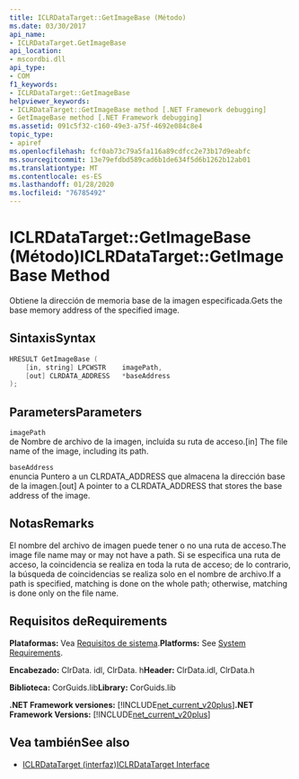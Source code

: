 ```yaml
---
title: ICLRDataTarget::GetImageBase (Método)
ms.date: 03/30/2017
api_name:
- ICLRDataTarget.GetImageBase
api_location:
- mscordbi.dll
api_type:
- COM
f1_keywords:
- ICLRDataTarget::GetImageBase
helpviewer_keywords:
- ICLRDataTarget::GetImageBase method [.NET Framework debugging]
- GetImageBase method [.NET Framework debugging]
ms.assetid: 091c5f32-c160-49e3-a75f-4692e084c8e4
topic_type:
- apiref
ms.openlocfilehash: fcf0ab73c79a5fa116a89cdfcc2e73b17d9eabfc
ms.sourcegitcommit: 13e79efdbd589cad6b1de634f5d6b1262b12ab01
ms.translationtype: MT
ms.contentlocale: es-ES
ms.lasthandoff: 01/28/2020
ms.locfileid: "76785492"
---
```

# <a name="iclrdatatargetgetimagebase-method"></a><span data-ttu-id="3fed1-102">ICLRDataTarget::GetImageBase (Método)</span><span class="sxs-lookup"><span data-stu-id="3fed1-102">ICLRDataTarget::GetImageBase Method</span></span>
<span data-ttu-id="3fed1-103">Obtiene la dirección de memoria base de la imagen especificada.</span><span class="sxs-lookup"><span data-stu-id="3fed1-103">Gets the base memory address of the specified image.</span></span>  
  
## <a name="syntax"></a><span data-ttu-id="3fed1-104">Sintaxis</span><span class="sxs-lookup"><span data-stu-id="3fed1-104">Syntax</span></span>  
  
```cpp  
HRESULT GetImageBase (  
    [in, string] LPCWSTR    imagePath,  
    [out] CLRDATA_ADDRESS   *baseAddress  
);  
```  
  
## <a name="parameters"></a><span data-ttu-id="3fed1-105">Parameters</span><span class="sxs-lookup"><span data-stu-id="3fed1-105">Parameters</span></span>  
 `imagePath`  
 <span data-ttu-id="3fed1-106">de Nombre de archivo de la imagen, incluida su ruta de acceso.</span><span class="sxs-lookup"><span data-stu-id="3fed1-106">[in] The file name of the image, including its path.</span></span>  
  
 `baseAddress`  
 <span data-ttu-id="3fed1-107">enuncia Puntero a un CLRDATA_ADDRESS que almacena la dirección base de la imagen.</span><span class="sxs-lookup"><span data-stu-id="3fed1-107">[out] A pointer to a CLRDATA_ADDRESS that stores the base address of the image.</span></span>  
  
## <a name="remarks"></a><span data-ttu-id="3fed1-108">Notas</span><span class="sxs-lookup"><span data-stu-id="3fed1-108">Remarks</span></span>  
 <span data-ttu-id="3fed1-109">El nombre del archivo de imagen puede tener o no una ruta de acceso.</span><span class="sxs-lookup"><span data-stu-id="3fed1-109">The image file name may or may not have a path.</span></span> <span data-ttu-id="3fed1-110">Si se especifica una ruta de acceso, la coincidencia se realiza en toda la ruta de acceso; de lo contrario, la búsqueda de coincidencias se realiza solo en el nombre de archivo.</span><span class="sxs-lookup"><span data-stu-id="3fed1-110">If a path is specified, matching is done on the whole path; otherwise, matching is done only on the file name.</span></span>  
  
## <a name="requirements"></a><span data-ttu-id="3fed1-111">Requisitos de</span><span class="sxs-lookup"><span data-stu-id="3fed1-111">Requirements</span></span>  
 <span data-ttu-id="3fed1-112">**Plataformas:** Vea [Requisitos de sistema](../../../../docs/framework/get-started/system-requirements.md).</span><span class="sxs-lookup"><span data-stu-id="3fed1-112">**Platforms:** See [System Requirements](../../../../docs/framework/get-started/system-requirements.md).</span></span>  
  
 <span data-ttu-id="3fed1-113">**Encabezado:** ClrData. idl, ClrData. h</span><span class="sxs-lookup"><span data-stu-id="3fed1-113">**Header:** ClrData.idl, ClrData.h</span></span>  
  
 <span data-ttu-id="3fed1-114">**Biblioteca:** CorGuids.lib</span><span class="sxs-lookup"><span data-stu-id="3fed1-114">**Library:** CorGuids.lib</span></span>  
  
 <span data-ttu-id="3fed1-115">**.NET Framework versiones:** [!INCLUDE[net_current_v20plus](../../../../includes/net-current-v20plus-md.md)]</span><span class="sxs-lookup"><span data-stu-id="3fed1-115">**.NET Framework Versions:** [!INCLUDE[net_current_v20plus](../../../../includes/net-current-v20plus-md.md)]</span></span>  
  
## <a name="see-also"></a><span data-ttu-id="3fed1-116">Vea también</span><span class="sxs-lookup"><span data-stu-id="3fed1-116">See also</span></span>

- [<span data-ttu-id="3fed1-117">ICLRDataTarget (interfaz)</span><span class="sxs-lookup"><span data-stu-id="3fed1-117">ICLRDataTarget Interface</span></span>](iclrdatatarget-interface.md)
